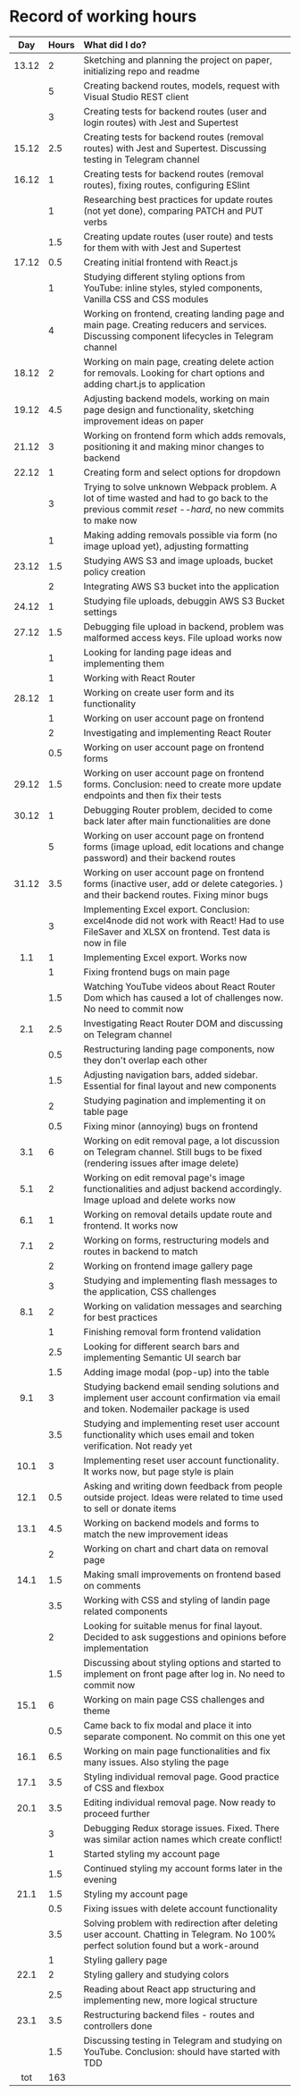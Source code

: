 # Record of working hours

| Day | Hours | What did I do? |
| :----:|:-----| :-----|
| 13.12 | 2    | Sketching and planning the project on paper, initializing repo and readme |
|       | 5    | Creating backend routes, models, request with Visual Studio REST client |
|       | 3    | Creating tests for backend routes (user and login routes) with Jest and Supertest |
| 15.12 | 2.5  | Creating tests for backend routes (removal routes) with Jest and Supertest. Discussing testing in Telegram channel |
| 16.12 | 1    | Creating tests for backend routes (removal routes), fixing routes, configuring ESlint |
|       | 1    | Researching best practices for update routes (not yet done), comparing PATCH and PUT verbs |
|       | 1.5  | Creating update routes (user route) and tests for them with with Jest and Supertest |
| 17.12 | 0.5  | Creating initial frontend with React.js |
|       | 1    | Studying different styling options from YouTube: inline styles, styled components, Vanilla CSS and CSS modules |
|       | 4    | Working on frontend, creating landing page and main page. Creating reducers and services. Discussing component lifecycles in Telegram channel |
| 18.12 | 2    | Working on main page, creating delete action for removals. Looking for chart options and adding chart.js to application |
| 19.12 | 4.5  | Adjusting backend models, working on main page design and functionality, sketching improvement ideas on paper |
| 21.12 | 3    | Working on frontend form which adds removals, positioning it and making minor changes to backend |
| 22.12 | 1    | Creating form and select options for dropdown |
|       | 3    | Trying to solve unknown Webpack problem. A lot of time wasted and had to go back to the previous commit *reset --hard*, no new commits to make now |
|       | 1    | Making adding removals possible via form (no image upload yet), adjusting formatting |
| 23.12 | 1.5  | Studying AWS S3 and image uploads, bucket policy creation | 
|       | 2    | Integrating AWS S3 bucket into the application |
| 24.12 | 1    | Studying file uploads, debuggin AWS S3 Bucket settings |
| 27.12 | 1.5  | Debugging file upload in backend, problem was malformed access keys. File upload works now |
|       | 1    | Looking for landing page ideas and implementing them |
|       | 1    | Working with React Router |
| 28.12 | 1    | Working on create user form and its functionality |
|       | 1    | Working on user account page on frontend |
|       | 2    | Investigating and implementing React Router |
|       | 0.5  | Working on user account page on frontend forms |
| 29.12 | 1.5  | Working on user account page on frontend forms. Conclusion: need to create more update endpoints and then fix their tests |
| 30.12 | 1    | Debugging Router problem, decided to come back later after main functionalities are done |
|       | 5    | Working on user account page on frontend forms (image upload, edit locations and change password) and their backend routes |
| 31.12 | 3.5  | Working on user account page on frontend forms (inactive user, add or delete categories. ) and their backend routes. Fixing minor bugs |
|       | 3    | Implementing Excel export. Conclusion: excel4node did not work with React! Had to use FileSaver and XLSX on frontend. Test data is now in file |
| 1.1   | 1    | Implementing Excel export. Works now | 
|       | 1    | Fixing frontend bugs on main page |
|       | 1.5  | Watching YouTube videos about React Router Dom which has caused a lot of challenges now. No need to commit now |
| 2.1   | 2.5  | Investigating React Router DOM and discussing on Telegram channel |
|       | 0.5  | Restructuring landing page components, now they don't overlap each other |
|       | 1.5  | Adjusting navigation bars, added sidebar. Essential for final layout and new components |
|       | 2    | Studying pagination and implementing it on table page |
|       | 0.5  | Fixing minor (annoying) bugs on frontend |
| 3.1   | 6    | Working on edit removal page, a lot discussion on Telegram channel. Still bugs to be fixed (rendering issues after image delete) | 
| 5.1   | 2    | Working on edit removal page's image functionalities and adjust backend accordingly. Image upload and delete works now |
| 6.1   | 1    | Working on removal details update route and frontend. It works now |
| 7.1   | 2    | Working on forms, restructuring models and routes in backend to match |
|       | 2    | Working on frontend image gallery page |
|       | 3    | Studying and implementing flash messages to the application, CSS challenges |
| 8.1   | 2    | Working on validation messages and searching for best practices |
|       | 1    | Finishing removal form frontend validation | 
|       | 2.5  | Looking for different search bars and implementing Semantic UI search bar |
|       | 1.5  | Adding image modal (pop-up) into the table |
| 9.1   | 3    | Studying backend email sending solutions and implement user account confirmation via email and token. Nodemailer package is used |
|       | 3.5  | Studying and implementing reset user account functionality which uses email and token verification. Not ready yet |
| 10.1  | 3    | Implementing reset user account functionality. It works now, but page style is plain |
| 12.1  | 0.5  | Asking and writing down feedback from people outside project. Ideas were related to time used to sell or donate items |
| 13.1  | 4.5  | Working on backend models and forms to match the new improvement ideas |
|       | 2    | Working on chart and chart data on removal page |
| 14.1  | 1.5  | Making small improvements on frontend based on comments |
|       | 3.5  | Working with CSS and styling of landin page related components |
|       | 2    | Looking for suitable menus for final layout. Decided to ask suggestions and opinions before implementation |
|       | 1.5  | Discussing about styling options and started to implement on front page after log in. No need to commit now |
| 15.1  | 6    | Working on main page CSS challenges and theme |
|       | 0.5  | Came back to fix modal and place it into separate component. No commit on this one yet |
| 16.1  | 6.5  | Working on main page functionalities and fix many issues. Also styling the page |
| 17.1  | 3.5  | Styling individual removal page. Good practice of CSS and flexbox |
| 20.1  | 3.5  | Editing individual removal page. Now ready to proceed further |
|       | 3    | Debugging Redux storage issues. Fixed. There was similar action names which create conflict! |
|       | 1    | Started styling my account page |
|       | 1.5  | Continued styling my account forms later in the evening |
| 21.1  | 1.5  | Styling my account page |
|       | 0.5  | Fixing issues with delete account functionality |
|       | 3.5  | Solving problem with redirection after deleting user account. Chatting in Telegram. No 100% perfect solution found but a work-around |
|       | 1    | Styling gallery page |
| 22.1  | 2    | Styling gallery and studying colors |
|       | 2.5  | Reading about React app structuring and implementing new, more logical structure |
| 23.1  | 3.5  | Restructuring backend files - routes and controllers done |
|       | 1.5  | Discussing testing in Telegram and studying on YouTube. Conclusion: should have started with TDD | 
| tot   | 163  | 
